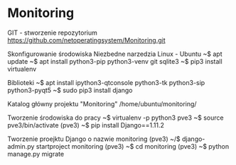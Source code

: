 # Monitoring
GIT - stworzenie repozytorium https://github.com/netoperatingsystem/Monitoring.git

Skonfigurowanie środowiska Niezbedne narzedzia Linux - Ubuntu ~$ apt update ~$ apt install python3-pip python3-venv git sqlite3 ~$ pip3 install virtualenv

Biblioteki ~$ apt install ipython3-qtconsole python3-tk python3-sip python3-pyqt5 ~$ sudo pip3 install django

Katalog główny projektu "Monitoring" /home/ubuntu/monitoring/

Tworzenie środowiska do pracy ~$ virtualenv -p python3 pve3 ~$ source pve3/bin/activate (pve3) ~$ pip install Django==1.11.2

Tworzenie proejktu Django o nazwie monitoring (pve3) ~/$ django-admin.py startproject monitoring (pve3) ~$ cd monitoring (pve3) ~$ python manage.py migrate
